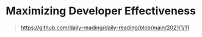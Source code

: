 # Maximizing Developer Effectiveness

> https://github.com/daily-reading/daily-reading/blob/main/2021/1/11